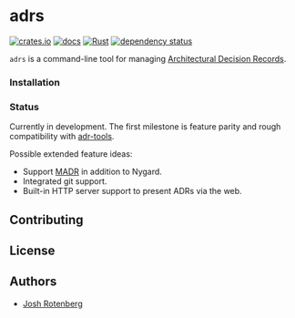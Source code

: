 # adrs

[![crates.io](https://img.shields.io/crates/d/adrs.svg)](https://crates.io/crates/adrs)
[![docs](https://docs.rs/adrs/badge.svg)](https://docs.rs/adrs)
[![Rust](https://github.com/joshrotenberg/adrs/workflows/Rust/badge.svg)](https://github.com/joshrotenberg/adrs/actions?query=workflow%3ARust)
[![dependency status](https://deps.rs/repo/github/joshrotenberg/adrs/status.svg)](https://deps.rs/repo/github/joshrotenberg/adrs)


`adrs` is a command-line tool for managing [Architectural Decision Records][0]. 

### Installation

### Status

Currently in development. The first milestone is feature parity and rough compatibility with [adr-tools][1]. 

Possible extended feature ideas:

* Support [MADR][2] in addition to Nygard.
* Integrated git support.
* Built-in HTTP server support to present ADRs via the web.

## Contributing
## License

## Authors

* [Josh Rotenberg][3]

[0]: https://adr.github.io 
[1]: https://github.com/npryce/adr-tools
[2]: https://adr.github.io/madr/
[3]: https://github.com/joshrotenberg
